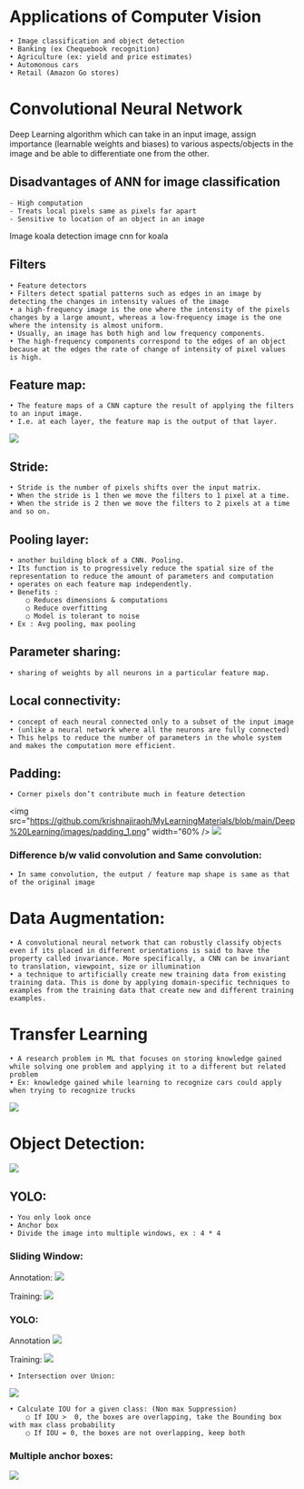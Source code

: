 # Applications of Computer Vision

    • Image classification and object detection
    • Banking (ex Chequebook recognition)
    • Agriculture (ex: yield and price estimates)
    • Automonous cars 
    • Retail (Amazon Go stores)

# Convolutional Neural Network
Deep Learning algorithm which can take in an input image, assign importance (learnable weights and biases) to various aspects/objects in the image and be able to differentiate one from the other.

## Disadvantages of ANN for image classification

    - High computation
    - Treats local pixels same as pixels far apart
    - Sensitive to location of an object in an image


Image koala detection
image cnn for koala


## Filters
	
	• Feature detectors
	• Filters detect spatial patterns such as edges in an image by detecting the changes in intensity values of the image
	• a high-frequency image is the one where the intensity of the pixels changes by a large amount, whereas a low-frequency image is the one where the intensity is almost uniform.
	• Usually, an image has both high and low frequency components.
	• The high-frequency components correspond to the edges of an object because at the edges the rate of change of intensity of pixel values is high.

## Feature map:

	• The feature maps of a CNN capture the result of applying the filters to an input image. 
	• I.e. at each layer, the feature map is the output of that layer.

<img src="https://github.com/krishnajiraoh/MyLearningMaterials/blob/main/Deep%20Learning/images/feature_map_formula.png" /> 

## Stride:

	• Stride is the number of pixels shifts over the input matrix. 
	• When the stride is 1 then we move the filters to 1 pixel at a time. 
	• When the stride is 2 then we move the filters to 2 pixels at a time and so on.

## Pooling layer:

	• another building block of a CNN. Pooling. 
	• Its function is to progressively reduce the spatial size of the representation to reduce the amount of parameters and computation
	• operates on each feature map independently.
	• Benefits :
		○ Reduces dimensions & computations
		○ Reduce overfitting
		○ Model is tolerant to noise
	• Ex : Avg pooling, max pooling
		

## Parameter sharing:

	• sharing of weights by all neurons in a particular feature map.
	
## Local connectivity:

	• concept of each neural connected only to a subset of the input image
	• (unlike a neural network where all the neurons are fully connected)
	• This helps to reduce the number of parameters in the whole system and makes the computation more efficient.


## Padding:

	• Corner pixels don’t contribute much in feature detection

<img src="https://github.com/krishnajiraoh/MyLearningMaterials/blob/main/Deep%20Learning/images/padding_1.png" width="60% /> 
<img src="https://github.com/krishnajiraoh/MyLearningMaterials/blob/main/Deep%20Learning/images/padding_2.png" /> 

### Difference b/w valid convolution and Same convolution:
	• In same convolution, the output / feature map shape is same as that of the original image

# Data Augmentation:
	• A convolutional neural network that can robustly classify objects even if its placed in different orientations is said to have the property called invariance. More specifically, a CNN can be invariant to translation, viewpoint, size or illumination
	• a technique to artificially create new training data from existing training data. This is done by applying domain-specific techniques to examples from the training data that create new and different training examples.

# Transfer Learning

	• A research problem in ML that focuses on storing knowledge gained while solving one problem and applying it to a different but related problem
	• Ex: knowledge gained while learning to recognize cars could apply when trying to recognize trucks

<img src="https://github.com/krishnajiraoh/MyLearningMaterials/blob/main/Deep%20Learning/images/transfer_learning.png" /> 

# Object Detection:

<img src="https://github.com/krishnajiraoh/MyLearningMaterials/blob/main/Deep%20Learning/images/object_detection_models.png" />

## YOLO:

	• You only look once
	• Anchor box
	• Divide the image into multiple windows, ex : 4 * 4

### Sliding Window:

Annotation:
<img src="https://github.com/krishnajiraoh/MyLearningMaterials/blob/main/Deep%20Learning/images/sliding_window_annot.png" /> 


Training:
<img src="https://github.com/krishnajiraoh/MyLearningMaterials/blob/main/Deep%20Learning/images/sliding_window_train.png" /> 


### YOLO:

Annotation
<img src="https://github.com/krishnajiraoh/MyLearningMaterials/blob/main/Deep%20Learning/images/yolo_annot.png" /> 



Training:
<img src="https://github.com/krishnajiraoh/MyLearningMaterials/blob/main/Deep%20Learning/images/yolo_train.png" /> 

	
	
	• Intersection over Union:

<img src="https://github.com/krishnajiraoh/MyLearningMaterials/blob/main/Deep%20Learning/images/yolo_ioc.png" /> 
		
	• Calculate IOU for a given class: (Non max Suppression)
		○ If IOU >  0, the boxes are overlapping, take the Bounding box with max class probability
		○ If IOU = 0, the boxes are not overlapping, keep both 

### Multiple anchor boxes:
<img src="https://github.com/krishnajiraoh/MyLearningMaterials/blob/main/Deep%20Learning/images/yolo_multiple_anchors.png" /> 

